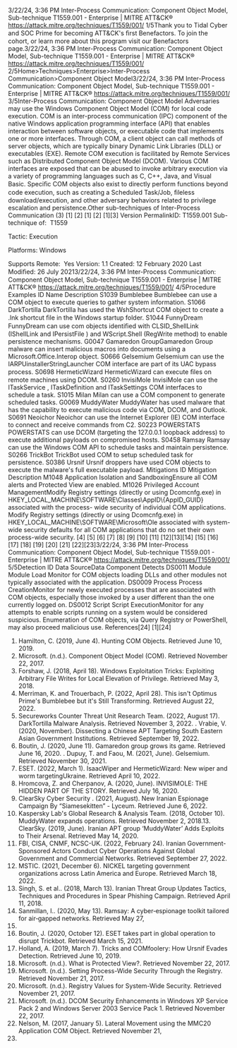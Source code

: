 3/22/24, 3:36 PM Inter-Process Communication: Component Object Model, Sub-technique T1559.001 - Enterprise | MITRE ATT&CK®
https://attack.mitre.org/techniques/T1559/001/ 1/5Thank you to Tidal Cyber and SOC Prime for becoming ATT&CK's ﬁrst Benefactors. To join the cohort, or learn more about this program visit our
Benefactors page.3/22/24, 3:36 PM Inter-Process Communication: Component Object Model, Sub-technique T1559.001 - Enterprise | MITRE ATT&CK®
https://attack.mitre.org/techniques/T1559/001/ 2/5Home>Techniques>Enterprise>Inter-Process Communication>Component Object Model3/22/24, 3:36 PM Inter-Process Communication: Component Object Model, Sub-technique T1559.001 - Enterprise | MITRE ATT&CK®
https://attack.mitre.org/techniques/T1559/001/ 3/5Inter-Process Communication: Component Object Model
Adversaries may use the Windows Component Object Model (COM) for local code execution. COM is an inter-process communication (IPC)
component of the native Windows application programming interface (API) that enables interaction between software objects, or executable
code that implements one or more interfaces. Through COM, a client object can call methods of server objects, which are typically binary
Dynamic Link Libraries (DLL) or executables (EXE). Remote COM execution is facilitated by Remote Services such as Distributed
Component Object Model (DCOM).
Various COM interfaces are exposed that can be abused to invoke arbitrary execution via a variety of programming languages such as C,
C++, Java, and Visual Basic. Speciﬁc COM objects also exist to directly perform functions beyond code execution, such as creating a
Scheduled Task/Job, ﬁleless download/execution, and other adversary behaviors related to privilege escalation and persistence.Other sub-techniques of Inter-Process Communication (3)
[1]
[2]
[1]
[2]
[1][3]
Version PermalinkID: T1559.001
Sub-technique of:  T1559

Tactic: Execution

Platforms: Windows

Supports Remote:  Yes
Version: 1.1
Created: 12 February 2020
Last Modiﬁed: 26 July 20213/22/24, 3:36 PM Inter-Process Communication: Component Object Model, Sub-technique T1559.001 - Enterprise | MITRE ATT&CK®
https://attack.mitre.org/techniques/T1559/001/ 4/5Procedure Examples
ID Name Description
S1039 Bumblebee Bumblebee can use a COM object to execute queries to gather system information.
S1066 DarkTortilla DarkTortilla has used the WshShortcut COM object to create a .lnk shortcut ﬁle in the Windows startup
folder.
S1044 FunnyDream FunnyDream can use com objects identiﬁed with CLSID\_ShellLink (IShellLink and IPersistFile )
and WScript.Shell (RegWrite method) to enable persistence mechanisms.
G0047 Gamaredon
GroupGamaredon Group malware can insert malicious macros into documents using a
Microsoft.Office.Interop object.
S0666 Gelsemium Gelsemium can use the IARPUinstallerStringLauncher COM interface are part of its UAC bypass
process.
S0698 HermeticWizard HermeticWizard can execute ﬁles on remote machines using DCOM.
S0260 InvisiMole InvisiMole can use the ITaskService , ITaskDefinition and ITaskSettings COM interfaces to
schedule a task.
S1015 Milan Milan can use a COM component to generate scheduled tasks.
G0069 MuddyWater MuddyWater has used malware that has the capability to execute malicious code via COM, DCOM, and
Outlook.
S0691 Neoichor Neoichor can use the Internet Explorer (IE) COM interface to connect and receive commands from C2.
S0223 POWERSTATS POWERSTATS can use DCOM (targeting the 127.0.0.1 loopback address) to execute additional payloads
on compromised hosts.
S0458 Ramsay Ramsay can use the Windows COM API to schedule tasks and maintain persistence.
S0266 TrickBot TrickBot used COM to setup scheduled task for persistence.
S0386 Ursnif Ursnif droppers have used COM objects to execute the malware's full executable payload.
Mitigations
ID Mitigation Description
M1048 Application Isolation
and SandboxingEnsure all COM alerts and Protected View are enabled.
M1026 Privileged Account
ManagementModify Registry settings (directly or using Dcomcnfg.exe) in
HKEY\_LOCAL\_MACHINE\\SOFTWARE\\Classes\\AppID\\{AppID\_GUID} associated with the process-
wide security of individual COM applications.
Modify Registry settings (directly or using Dcomcnfg.exe) in
HKEY\_LOCAL\_MACHINE\\SOFTWARE\\Microsoft\\Ole associated with system-wide security
defaults for all COM applications that do no set their own process-wide security. [4]
[5]
[6]
[7]
[8]
[9]
[10]
[11]
[12][13][14]
[15]
[16]
[17]
[18]
[19]
[20]
[21]
[22][23]3/22/24, 3:36 PM Inter-Process Communication: Component Object Model, Sub-technique T1559.001 - Enterprise | MITRE ATT&CK®
https://attack.mitre.org/techniques/T1559/001/ 5/5Detection
ID Data SourceData Component Detects
DS0011 Module Module Load Monitor for COM objects loading DLLs and other modules not typically associated with the
application.
DS0009 Process Process
CreationMonitor for newly executed processes that are associated with COM objects, especially those
invoked by a user different than the one currently logged on.
DS0012 Script Script
ExecutionMonitor for any attempts to enable scripts running on a system would be considered
suspicious. Enumeration of COM objects, via Query Registry or PowerShell, may also proceed
malicious use.
References[24]
[1][24]
1. Hamilton, C. (2019, June 4). Hunting COM Objects. Retrieved
June 10, 2019.
2. Microsoft. (n.d.). Component Object Model (COM). Retrieved
November 22, 2017.
3. Forshaw, J. (2018, April 18). Windows Exploitation Tricks:
Exploiting Arbitrary File Writes for Local Elevation of Privilege.
Retrieved May 3, 2018.
4. Merriman, K. and Trouerbach, P. (2022, April 28). This isn't
Optimus Prime's Bumblebee but it's Still Transforming.
Retrieved August 22, 2022.
5. Secureworks Counter Threat Unit Research Team. (2022,
August 17). DarkTortilla Malware Analysis. Retrieved
November 3, 2022.
. Vrabie, V. (2020, November). Dissecting a Chinese APT
Targeting South Eastern Asian Government Institutions.
Retrieved September 19, 2022.
7. Boutin, J. (2020, June 11). Gamaredon group grows its game.
Retrieved June 16, 2020.
. Dupuy, T. and Faou, M. (2021, June). Gelsemium. Retrieved
November 30, 2021.
9. ESET. (2022, March 1). IsaacWiper and HermeticWizard: New
wiper and worm targetingUkraine. Retrieved April 10, 2022.
10. Hromcova, Z. and Cherpanov, A. (2020, June). INVISIMOLE:
THE HIDDEN PART OF THE STORY. Retrieved July 16, 2020.
11. ClearSky Cyber Security . (2021, August). New Iranian
Espionage Campaign By “Siamesekitten” - Lyceum. Retrieved
June 6, 2022.
12. Kaspersky Lab's Global Research & Analysis Team. (2018,
October 10). MuddyWater expands operations. Retrieved
November 2, 2018.13. ClearSky. (2019, June). Iranian APT group ‘MuddyWater’ Adds
Exploits to Their Arsenal. Retrieved May 14, 2020.
14. FBI, CISA, CNMF, NCSC-UK. (2022, February 24). Iranian
Government-Sponsored Actors Conduct Cyber Operations
Against Global Government and Commercial Networks.
Retrieved September 27, 2022.
15. MSTIC. (2021, December 6). NICKEL targeting government
organizations across Latin America and Europe. Retrieved
March 18, 2022.
1. Singh, S. et al.. (2018, March 13). Iranian Threat Group
Updates Tactics, Techniques and Procedures in Spear
Phishing Campaign. Retrieved April 11, 2018.
17. Sanmillan, I.. (2020, May 13). Ramsay: A cyber‑espionage
toolkit tailored for air‑gapped networks. Retrieved May 27,
2020.
1. Boutin, J. (2020, October 12). ESET takes part in global
operation to disrupt Trickbot. Retrieved March 15, 2021.
19. Holland, A. (2019, March 7). Tricks and COMfoolery: How
Ursnif Evades Detection. Retrieved June 10, 2019.
20. Microsoft. (n.d.). What is Protected View?. Retrieved
November 22, 2017.
21. Microsoft. (n.d.). Setting Process-Wide Security Through the
Registry. Retrieved November 21, 2017.
22. Microsoft. (n.d.). Registry Values for System-Wide Security.
Retrieved November 21, 2017.
23. Microsoft. (n.d.). DCOM Security Enhancements in Windows
XP Service Pack 2 and Windows Server 2003 Service Pack 1.
Retrieved November 22, 2017.
24. Nelson, M. (2017, January 5). Lateral Movement using the
MMC20 Application COM Object. Retrieved November 21,
2017.